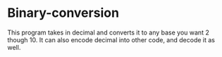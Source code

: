 # Binary-conversion
This program takes in decimal and converts it to any base you want 2 though 10. It can also encode decimal into other code, and decode it as well.
